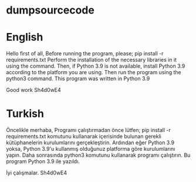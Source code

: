 # dumpsourcecode

# English
Hello first of all,
Before running the program, please;
pip install -r requirements.txt
Perform the installation of the necessary libraries in it using the command.
Then, if Python 3.9 is not available, install Python 3.9 according to the platform you are using. Then run the program using the python3 command.
This program was written in Python 3.9

Good work
Sh4d0wE4

# Turkish
Öncelikle merhaba,
Programı çalıştırmadan önce lütfen;
pip install -r requirements.txt
komutunu kullanarak içerisinde bulunan gerekli kütüphanelerin kurulumlarını gerçekleştirin. 
Ardından eğer Python 3.9 yoksa, Python 3.9'u kullanmış olduğunuz platforma göre kurulumlarını yapın. Daha sonrasında python3 komutunu kullanarak programı çalıştırın. 
Bu program Python 3.9 ile yazıldı.

İyi çalışmalar.
Sh4d0wE4
